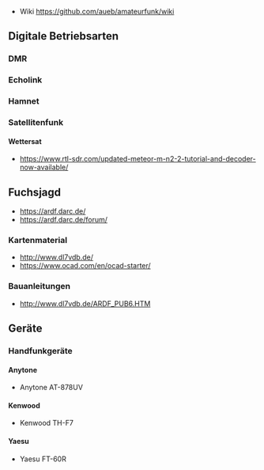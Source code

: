 * Wiki https://github.com/aueb/amateurfunk/wiki

## Digitale Betriebsarten
### DMR
### Echolink
### Hamnet
### Satellitenfunk

#### Wettersat
* https://www.rtl-sdr.com/updated-meteor-m-n2-2-tutorial-and-decoder-now-available/

## Fuchsjagd
* https://ardf.darc.de/
* https://ardf.darc.de/forum/

### Kartenmaterial
* http://www.dl7vdb.de/
* https://www.ocad.com/en/ocad-starter/

### Bauanleitungen
* http://www.dl7vdb.de/ARDF_PUB6.HTM

## Geräte

### Handfunkgeräte
#### Anytone
* Anytone AT-878UV 
#### Kenwood
*  Kenwood TH-F7
#### Yaesu
*  Yaesu FT-60R
